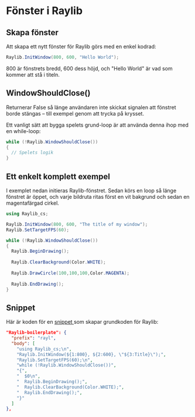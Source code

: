 # Fönster i Raylib

## Skapa fönster

Att skapa ett nytt fönster för Raylib görs med en enkel kodrad:

```csharp
Raylib.InitWindow(800, 600, "Hello World");
```

800 är fönstrets bredd, 600 dess höjd, och "Hello World" är vad som kommer att stå i titeln.

## WindowShouldClose()

Returnerar False så länge användaren inte skickat signalen att fönstret borde stängas – till exempel genom att trycka på krysset.

Ett vanligt sätt att bygga spelets grund-loop är att använda denna ihop med en while-loop:

```csharp
while (!Raylib.WindowShouldClose())
{
  // Spelets logik
}
```

## Ett enkelt komplett exempel

I exemplet nedan initieras Raylib-fönstret. Sedan körs en loop så länge fönstret är öppet, och varje bildruta ritas först en vit bakgrund och sedan en magentafärgad cirkel.

```csharp
using Raylib_cs;

Raylib.InitWindow(800, 600, "The title of my window");
Raylib.SetTargetFPS(60);

while (!Raylib.WindowShouldClose())
{
  Raylib.BeginDrawing();
  
  Raylib.ClearBackground(Color.WHITE);
  
  Raylib.DrawCircle(100,100,100,Color.MAGENTA);
  
  Raylib.EndDrawing();
}
```

## Snippet

Här är koden för en [snippet ](../../mjukvara/visual-studio-code/snippets.md)som skapar grundkoden för Raylib:

```json
"Raylib-boilerplate": {
  "prefix": "rayl",
  "body": [
    "using Raylib_cs;\n",
    "Raylib.InitWindow(${1:800}, ${2:600}, \"${3:Title}\");",
    "Raylib.SetTargetFPS(60);\n",
    "while (!Raylib.WindowShouldClose())",
    "{",
    "  $0\n",
    "  Raylib.BeginDrawing();",
    "  Raylib.ClearBackground(Color.WHITE);",
    "  Raylib.EndDrawing();",
    "}"
  ]
},
```
